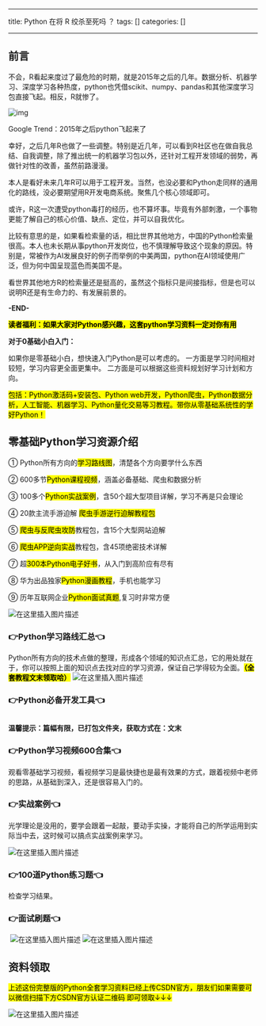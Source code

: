 
--- 
title:  Python 在将 R 绞杀至死吗 ？ 
tags: []
categories: [] 

---
## 前言

不会，R看起来度过了最危险的时期，就是2015年之后的几年。数据分析、机器学习、深度学习各种热度，python也凭借scikit、numpy、pandas和其他深度学习包直接飞起。相反，R就惨了。

<img src="https://img-blog.csdnimg.cn/img_convert/bff20b3cac1b8d7eb31f889d9d16b19a.jpeg#pic_center" alt="img">

Google Trend：2015年之后python飞起来了

幸好，之后几年R也做了一些调整。特别是近几年，可以看到R社区也在做自我总结、自我调整，除了推出统一的机器学习包以外，还针对工程开发领域的弱势，再做针对性的改善，虽然前路漫漫。

本人是看好未来几年R可以用于工程开发。当然，也没必要和Python走同样的通用化的路线，没必要期望用R开发电商系统。聚焦几个核心领域即可。

或许，R这一次遭受python毒打的经历，也不算坏事。毕竟有外部刺激，一个事物更能了解自己的核心价值、缺点、定位，并可以自我优化。

比较有意思的是，如果看检索量的话，相比世界其他地方，中国的Python检索量很高。本人也未长期从事python开发岗位，也不慎理解导致这个现象的原因。特别是，常被作为AI发展良好的例子而举例的中美两国，python在AI领域使用广泛，但为何中国呈现蓝色而美国不是。

看世界其他地方R的检索量还是挺高的，虽然这个指标只是间接指标，但是也可以说明R还是有生命力的、有发展前景的。

**-END-**

<mark>**读者福利：如果大家对Python感兴趣，这套python学习资料一定对你有用**</mark>

**对于0基础小白入门：**

>  
 如果你是零基础小白，想快速入门Python是可以考虑的。 
 一方面是学习时间相对较短，学习内容更全面更集中。 二方面是可以根据这些资料规划好学习计划和方向。 


<mark>包括：Python激活码+安装包、Python web开发，Python爬虫，Python数据分析，人工智能、机器学习、Python量化交易等习教程。带你从零基础系统性的学好Python！</mark>

## 零基础Python学习资源介绍

① Python所有方向的<mark>学习路线图</mark>，清楚各个方向要学什么东西

② 600多节<mark>Python课程视频</mark>，涵盖必备基础、爬虫和数据分析

③ 100多个<mark>Python实战案例</mark>，含50个超大型项目详解，学习不再是只会理论

④ 20款主流手游迫解 <mark>爬虫手游逆行迫解教程包</mark>

⑤ <mark>爬虫与反爬虫攻防</mark>教程包，含15个大型网站迫解

⑥ <mark>爬虫APP逆向实战</mark>教程包，含45项绝密技术详解

⑦ 超<mark>300本Python电子好书</mark>，从入门到高阶应有尽有

⑧ 华为出品独家<mark>Python漫画教程</mark>，手机也能学习

⑨ 历年互联网企业<mark>Python面试真题</mark>,复习时非常方便

<img src="https://img-blog.csdnimg.cn/7c1055f9bb6e41af9262556bdf20e084.png#pic_center" alt="在这里插入图片描述">

### 👉Python学习路线汇总👈

Python所有方向的技术点做的整理，形成各个领域的知识点汇总，它的用处就在于，你可以按照上面的知识点去找对应的学习资源，保证自己学得较为全面。<mark>**（全套教程文末领取哈）**</mark> <img src="https://img-blog.csdnimg.cn/9f969354b48f4e3ab0253e89203deca2.png#pic_center" alt="在这里插入图片描述">

### 👉Python必备开发工具👈

<img src="https://img-blog.csdnimg.cn/img_convert/6be280b059df8debff4a4b52d6a6ad1f.png#pic_center" alt="">

**温馨提示：篇幅有限，已打包文件夹，获取方式在：文末**

### 👉Python学习视频600合集👈

观看零基础学习视频，看视频学习是最快捷也是最有效果的方式，跟着视频中老师的思路，从基础到深入，还是很容易入门的。 <img src="https://img-blog.csdnimg.cn/img_convert/f2a1e9c7368b6ac7d169ab4147b537f4.png#pic_center" alt="">

### 👉实战案例👈

光学理论是没用的，要学会跟着一起敲，要动手实操，才能将自己的所学运用到实际当中去，这时候可以搞点实战案例来学习。

<img src="https://img-blog.csdnimg.cn/6cf364e7eeb64b0da07021bce5a59ec6.png#pic_center" alt="在这里插入图片描述">

### 👉100道Python练习题👈

检查学习结果。<img src="https://img-blog.csdnimg.cn/img_convert/15bc30b75e1de8c9fa2daab3742d4430.png#pic_center" alt="">

### 👉面试刷题👈

<img src="https://img-blog.csdnimg.cn/img_convert/99f6475fb1237ba21e45d55c67bf83f4.png#pic_center" alt="">

<img src="https://img-blog.csdnimg.cn/3360d1bcb588491dac483ff4c30fb05c.png#pic_center" alt="在这里插入图片描述">

<img src="https://img-blog.csdnimg.cn/49fe592a1ae644c2822a1b4a850724cd.png#pic_center" alt="在这里插入图片描述">

## 资料领取

<mark>上述这份完整版的Python全套学习资料已经上传CSDN官方，朋友们如果需要可以微信扫描下方CSDN官方认证二维码 即可领取↓↓↓</mark>

<img src="https://img-blog.csdnimg.cn/267b263b1a904df391a976f922ec2b8e.png#pic_center" alt="在这里插入图片描述">
